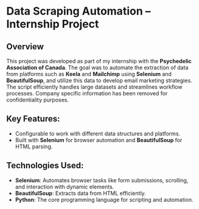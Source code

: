 # **Data Scraping Automation – Internship Project**

## **Overview**
This project was developed as part of my internship with the **Psychedelic Association of Canada**. The goal was to automate the extraction of data from platforms such as **Keela** and **Mailchimp** using **Selenium** and **BeautifulSoup**, and utilize this data to develop email marketing strategies. The script efficiently handles large datasets and streamlines workflow processes. Company specific information has been removed for confidentiality purposes.

## **Key Features:**
- Configurable to work with different data structures and platforms.
- Built with **Selenium** for browser automation and **BeautifulSoup** for HTML parsing.

## **Technologies Used:**
- **Selenium**: Automates browser tasks like form submissions, scrolling, and interaction with dynamic elements.
- **BeautifulSoup**: Extracts data from HTML efficiently.
- **Python**: The core programming language for scripting and automation.

